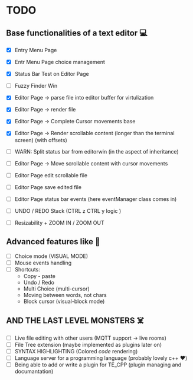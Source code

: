 # TODO

## Base functionalities of a text editor 💻

- [x] Entry Menu Page
- [x] Entr Menu Page choice management

- [x] Status Bar Test on Editor Page

- [ ] Fuzzy Finder Win

- [x] Editor Page ->  parse file into editor buffer for virtulization
- [x] Editor Page -> render file
- [x] Editor Page -> Complete Cursor movements base
- [x] Editor Page -> Render scrollable content (longer than the terminal screen) (with offsets)

- [ ] WARN: Split status bar from editorwin (in the aspect of inheritance)

- [ ] Editor Page -> Move scrollable content with cursor movements
- [ ] Editor Page edit scrollable file
- [ ] Editor Page save edited file
- [ ] Editor Page status bar events (here eventManager class comes in)
- [ ] UNDO / REDO Stack (CTRL z CTRL y logic )
- [ ] Resizability + ZOOM IN / ZOOM OUT

## Advanced features like 🚀

- [ ] Choice mode (VISUAL MODE)
- [ ] Mouse events handling
- [ ] Shortcuts:
  - Copy - paste
  - Undo / Redo
  - Multi Choice (multi-cursor)
  - Moving between words, not chars
  - Block cursor (visual-block mode)

## AND THE LAST LEVEL MONSTERS ☠️

- [ ] Live file editing with other users (MQTT support -> live rooms)
- [ ] File Tree extension (maybe implemented as plugins later on)
- [ ] SYNTAX HIGHLIGHTING (Colored *code* rendering)
- [ ] Language server for a programming language (probably lovely c++ ❤️)
- [ ] Being able to add or write a plugin for TE_CPP (plugin managing and documantation)  

